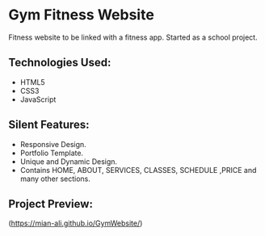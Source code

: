 # Gym Fitness Website

Fitness website to be linked with a fitness app. Started as a school project.

## Technologies Used:

* HTML5
* CSS3
* JavaScript

## Silent Features:

* Responsive Design.
* Portfolio Template.
* Unique and Dynamic Design.
* Contains HOME, ABOUT, SERVICES, CLASSES, SCHEDULE ,PRICE and many other sections.

## Project Preview:

(https://mian-ali.github.io/GymWebsite/)
